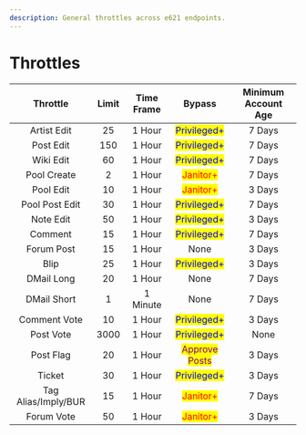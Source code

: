 ```yaml
---
description: General throttles across e621 endpoints.
---
```


# Throttles



|       Throttle      | Limit | Time Frame |                      Bypass                      | Minimum Account Age |
| :-----------------: | :---: | :--------: | :----------------------------------------------: | :-----------------: |
|     Artist Edit     |   25  |   1 Hour   |   <mark style="color:blue;">Privileged+</mark>   |        7 Days       |
|      Post Edit      |  150  |   1 Hour   |   <mark style="color:blue;">Privileged+</mark>   |        7 Days       |
|      Wiki Edit      |   60  |   1 Hour   |   <mark style="color:blue;">Privileged+</mark>   |        7 Days       |
|     Pool Create     |   2   |   1 Hour   |     <mark style="color:red;">Janitor+</mark>     |        7 Days       |
|      Pool Edit      |   10  |   1 Hour   |     <mark style="color:red;">Janitor+</mark>     |        3 Days       |
|    Pool Post Edit   |   30  |   1 Hour   |   <mark style="color:blue;">Privileged+</mark>   |        7 Days       |
|      Note Edit      |   50  |   1 Hour   |   <mark style="color:blue;">Privileged+</mark>   |        3 Days       |
|       Comment       |   15  |   1 Hour   |   <mark style="color:blue;">Privileged+</mark>   |        7 Days       |
|      Forum Post     |   15  |   1 Hour   |                       None                       |        3 Days       |
|         Blip        |   25  |   1 Hour   |   <mark style="color:blue;">Privileged+</mark>   |        3 Days       |
|      DMail Long     |   20  |   1 Hour   |                       None                       |        7 Days       |
|     DMail Short     |   1   |  1 Minute  |                       None                       |        7 Days       |
|     Comment Vote    |   10  |   1 Hour   |   <mark style="color:blue;">Privileged+</mark>   |        3 Days       |
|      Post Vote      |  3000 |   1 Hour   |   <mark style="color:blue;">Privileged+</mark>   |         None        |
|      Post Flag      |   20  |   1 Hour   | <mark style="color:purple;">Approve Posts</mark> |        3 Days       |
|        Ticket       |   30  |   1 Hour   |   <mark style="color:blue;">Privileged+</mark>   |        3 Days       |
| Tag Alias/Imply/BUR |   15  |   1 Hour   |     <mark style="color:red;">Janitor+</mark>     |        7 Days       |
|      Forum Vote     |   50  |   1 Hour   |     <mark style="color:red;">Janitor+</mark>     |        3 Days       |

